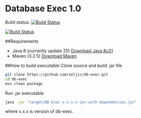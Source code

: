 Database Exec 1.0
===
Build status: [![Build Status](https://travis-ci.org/zeljic/db-exec.svg?branch=master)](https://travis-ci.org/zeljic/db-exec)

[![Build Status](https://lh5.googleusercontent.com/vdAgEYAIkgyIrQ74Jc4A4xIL3wEC-6NTUGxnXr5wq7dGT_hICVKdi2n9ax5IGDu982vHqo6uuLk=w1576-h655)](https://lh5.googleusercontent.com/vdAgEYAIkgyIrQ74Jc4A4xIL3wEC-6NTUGxnXr5wq7dGT_hICVKdi2n9ax5IGDu982vHqo6uuLk=w1576-h655)

##Requirements
- Java 8 (currently update 25) [Download Java 8u31](http://www.oracle.com/technetwork/java/javase/downloads/jdk8-downloads-2133151.html)
- Maven (3.2.5) [Download Maven](http://maven.apache.org/download.cgi)

##How to build executable
Clone source and build .jar file
```bash
git clone https://github.com/zeljic/db-exec.git
cd db-exec
mvn clean package
```

Run .jar executable
```bash
java -jar "target/DB Exec v.x.x.x-jar-with-dependencies.jar"
```
where x.x.x is version of db-exec.